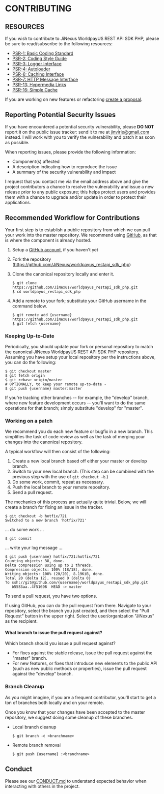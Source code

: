 # CONTRIBUTING

## RESOURCES

If you wish to contribute to JiNexus WorldpayUS REST API SDK PHP, please be sure to
read/subscribe to the following resources:

 -  [PSR-1: Basic Coding Standard](http://www.php-fig.org/psr/psr-1)
 -  [PSR-2: Coding Style Guide](http://www.php-fig.org/psr/psr-2)
 -  [PSR-3: Logger Interface](http://www.php-fig.org/psr/psr-3)
 -  [PSR-4: Autoloader](http://www.php-fig.org/psr/psr-4)
 -  [PSR-6: Caching Interface](http://www.php-fig.org/psr/psr-6)
 -  [PSR-7: HTTP Message Interface](http://www.php-fig.org/psr/psr-7)
 -  [PSR-13: Hypermedia Links](http://www.php-fig.org/psr/psr-13)
 -  [PSR-16: Simple Cache](http://www.php-fig.org/psr/psr-16)

If you are working on new features or refactoring [create a proposal](https://github.com/JiNexus/worldpayus_restapi_sdk_php/issues/new).

## Reporting Potential Security Issues

If you have encountered a potential security vulnerability, please **DO NOT** report it on the public
issue tracker: send it to me at [jinvirle@gmail.com](mailto:jinvirle@gmail.com) instead.
I will work with you to verify the vulnerability and patch it as soon as possible.

When reporting issues, please provide the following information:

- Component(s) affected
- A description indicating how to reproduce the issue
- A summary of the security vulnerability and impact

I request that you contact me via the email address above and give the project
contributors a chance to resolve the vulnerability and issue a new release prior
to any public exposure; this helps protect users and provides them with a chance
to upgrade and/or update in order to protect their applications.

## Recommended Workflow for Contributions

Your first step is to establish a public repository from which we can
pull your work into the master repository. We recommend using
[GitHub](https://github.com), as that is where the component is already hosted.

1. Setup a [GitHub account](http://github.com/), if you haven't yet
2. Fork the repository (https://github.com/JiNexus/worldpayus_restapi_sdk_php)
3. Clone the canonical repository locally and enter it.

   ```console
   $ git clone https://github.com/JiNexus/worldpayus_restapi_sdk_php.git
   $ cd worldpayus_restapi_sdk_php
   ```

4. Add a remote to your fork; substitute your GitHub username in the command
   below.

   ```console
   $ git remote add {username} https://github.com/JiNexus/worldpayus_restapi_sdk_php.git
   $ git fetch {username}
   ```

### Keeping Up-to-Date

Periodically, you should update your fork or personal repository to
match the canonical JiNexus WorldpayUS REST API SDK PHP repository. Assuming you have setup your local repository
per the instructions above, you can do the following:


```console
$ git checkout master
$ git fetch origin
$ git rebase origin/master
# OPTIONALLY, to keep your remote up-to-date -
$ git push {username} master:master
```

If you're tracking other branches -- for example, the "develop" branch, where
new feature development occurs -- you'll want to do the same operations for that
branch; simply substitute  "develop" for "master".

### Working on a patch

We recommend you do each new feature or bugfix in a new branch. This simplifies
the task of code review as well as the task of merging your changes into the
canonical repository.

A typical workflow will then consist of the following:

1. Create a new local branch based off either your master or develop branch.
2. Switch to your new local branch. (This step can be combined with the
   previous step with the use of `git checkout -b`.)
3. Do some work, commit, repeat as necessary.
4. Push the local branch to your remote repository.
5. Send a pull request.

The mechanics of this process are actually quite trivial. Below, we will
create a branch for fixing an issue in the tracker.

```console
$ git checkout -b hotfix/721
Switched to a new branch 'hotfix/721'
```

... do some work ...


```console
$ git commit
```

... write your log message ...


```console
$ git push {username} hotfix/721:hotfix/721
Counting objects: 38, done.
Delta compression using up to 2 threads.
Compression objects: 100% (18/18), done.
Writing objects: 100% (20/20), 8.19KiB, done.
Total 20 (delta 12), reused 0 (delta 0)
To ssh://git@github.com/{username}/worldpayus_restapi_sdk_php.git
   b5583aa..4f51698  HEAD -> master
```

To send a pull request, you have two options.

If using GitHub, you can do the pull request from there. Navigate to
your repository, select the branch you just created, and then select the
"Pull Request" button in the upper right. Select the user/organization
"JiNexus" as the recipient.

#### What branch to issue the pull request against?

Which branch should you issue a pull request against?

- For fixes against the stable release, issue the pull request against the
  "master" branch.
- For new features, or fixes that introduce new elements to the public API (such
  as new public methods or properties), issue the pull request against the
  "develop" branch.

### Branch Cleanup

As you might imagine, if you are a frequent contributor, you'll start to
get a ton of branches both locally and on your remote.

Once you know that your changes have been accepted to the master
repository, we suggest doing some cleanup of these branches.

-  Local branch cleanup

   ```console
   $ git branch -d <branchname>
   ```

-  Remote branch removal

   ```console
   $ git push {username} :<branchname>
   ```


## Conduct

Please see our [CONDUCT.md](CONDUCT.md) to understand expected behavior when interacting with others in the project.
